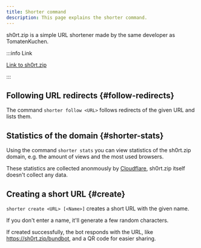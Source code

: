 ```yaml
---
title: Shorter command
description: This page explains the shorter command.
---
```


sh0rt.zip is a simple URL shortener made by the same developer as TomatenKuchen.

:::info Link

[Link to sh0rt.zip](https://sh0rt.zip)

:::

## Following URL redirects {#follow-redirects}

The command `shorter follow <URL>` follows redirects of the given URL and lists them.

## Statistics of the domain {#shorter-stats}

Using the command `shorter stats` you can view statistics of the sh0rt.zip domain, e.g. the amount of views and the most used browsers.

These statistics are collected anonmously by [Cloudflare](https://cloudflare.com), sh0rt.zip itself doesn't collect any data.

## Creating a short URL {#create}

`shorter create <URL> [<Name>]` creates a short URL with the given name.

If you don't enter a name, it'll generate a few random characters.

If created successfully, the bot responds with the URL, like https://sh0rt.zip/bundbot, and a QR code for easier sharing.
